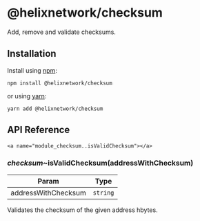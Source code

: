 # @helixnetwork/checksum

Add, remove and validate checksums.

## Installation

Install using [npm](https://www.npmjs.org/):
```
npm install @helixnetwork/checksum
```

or using [yarn](https://yarnpkg.com/):

``` yarn
yarn add @helixnetwork/checksum
```

## API Reference

    <a name="module_checksum..isValidChecksum"></a>

### *checksum*~isValidChecksum(addressWithChecksum)

| Param | Type |
| --- | --- |
| addressWithChecksum | <code>string</code> | 

Validates the checksum of the given address hbytes.

